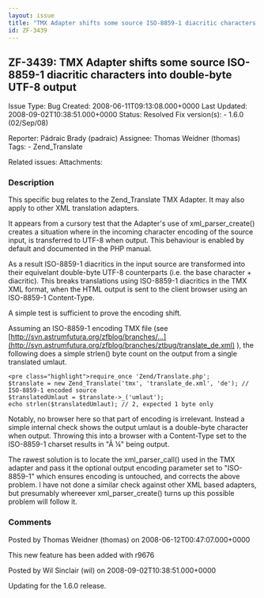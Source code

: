 ```yaml
---
layout: issue
title: "TMX Adapter shifts some source ISO-8859-1 diacritic characters into double-byte UTF-8 output"
id: ZF-3439
---
```


ZF-3439: TMX Adapter shifts some source ISO-8859-1 diacritic characters into double-byte UTF-8 output
-----------------------------------------------------------------------------------------------------

 Issue Type: Bug Created: 2008-06-11T09:13:08.000+0000 Last Updated: 2008-09-02T10:38:51.000+0000 Status: Resolved Fix version(s): - 1.6.0 (02/Sep/08)
 
 Reporter:  Pádraic Brady (padraic)  Assignee:  Thomas Weidner (thomas)  Tags: - Zend\_Translate
 
 Related issues: 
 Attachments: 
### Description

This specific bug relates to the Zend\_Translate TMX Adapter. It may also apply to other XML translation adapters.

It appears from a cursory test that the Adapter's use of xml\_parser\_create() creates a situation where in the incoming character encoding of the source input, is transferred to UTF-8 when output. This behaviour is enabled by default and documented in the PHP manual.

As a result ISO-8859-1 diacritics in the input source are transformed into their equivelant double-byte UTF-8 counterparts (i.e. the base character + diacritic). This breaks translations using ISO-8859-1 diacritics in the TMX XML format, when the HTML output is sent to the client browser using an ISO-8859-1 Content-Type.

A simple test is sufficient to prove the encoding shift.

Assuming an ISO-8859-1 encoding TMX file (see [http://svn.astrumfutura.org/zfblog/branches/…](http://svn.astrumfutura.org/zfblog/branches/ztbug/translate_de.xml) ), the following does a simple strlen() byte count on the output from a single translated umlaut.

 
    <pre class="highlight">require_once 'Zend/Translate.php';
    $translate = new Zend_Translate('tmx', 'translate_de.xml', 'de'); // ISO-8859-1 encoded source
    $translatedUmlaut = $translate->_('umlaut');
    echo strlen($translatedUmlaut); // 2, expected 1 byte only

Notably, no browser here so that part of encoding is irrelevant. Instead a simple internal check shows the output umlaut is a double-byte character when output. Throwing this into a browser with a Content-Type set to the ISO-8859-1 charset results in "Ã ¼" being output.

The rawest solution is to locate the xml\_parser\_call() used in the TMX adapter and pass it the optional output encoding parameter set to "ISO-8859-1" which ensures encoding is untouched, and corrects the above problem. I have not done a similar check against other XML based adapters, but presumably whereever xml\_parser\_create() turns up this possible problem will follow it.

 

 

### Comments

Posted by Thomas Weidner (thomas) on 2008-06-12T00:47:07.000+0000

This new feature has been added with r9676

 

 

Posted by Wil Sinclair (wil) on 2008-09-02T10:38:51.000+0000

Updating for the 1.6.0 release.

 

 